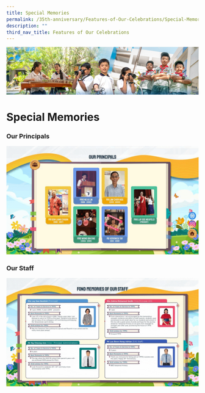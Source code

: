```yaml
---
title: Special Memories
permalink: /35th-anniversary/Features-of-Our-Celebrations/Special-Memories/
description: ""
third_nav_title: Features of Our Celebrations
---
```

![](/images/AboutUs.jpg)


Special Memories
================

### **Our Principals**


![](/images/OurPrincipals.gif)


### **Our Staff**

![](/images/Our%20Staff.gif)